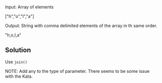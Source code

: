 Input: Array of elements

["h","o","l","a"]

Output: String with comma delimited elements of the array in th same order.

"h,o,l,a"

## Solution
Use `join()`

NOTE: Add any to the type of parameter. There seems to be some issue with the Kata.